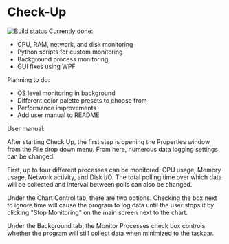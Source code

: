 Check-Up
========
[![Build status](https://ci.appveyor.com/api/projects/status/w5pdra6uagyhc4hm?svg=true)](https://ci.appveyor.com/project/PeterRyder/check-up)
Currently done:
- CPU, RAM, network, and disk monitoring
- Python scripts for custom monitoring
- Background process monitoring
- GUI fixes using WPF


Planning to do:
- OS level monitoring in background
- Different color palette presets to choose from
- Performance improvements
- Add user manual to README

User manual:

After starting Check Up, the first step is opening the Properties window from
the File drop down menu. From here, numerous data logging settings can be changed.

First, up to four different processes can be monitored: CPU usage, Memory
usage, Network activity, and Disk I/O. The total polling time over which
data will be collected and interval between polls can also be changed.

Under the Chart Control tab, there are two options. Checking the box next to
ignore time will cause the program to log data until the user stops it by
clicking "Stop Monitoring" on the main screen next to the chart.

Under the Background tab, the Monitor Processes check box controls whether the
program will still collect data when minimized to the taskbar.